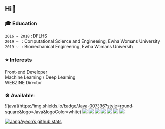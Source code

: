 <H2>Hi👋</h2>
<h3>🎓 Education</h3>

`2016 ~ 2018` : DFLHS<br>
`2019 ~ ` : Computational Science and Engineering, Ewha Womans University<br>
`2019 ~ ` : Biomechanical Engineering, Ewha Womans University</h5>

<h3>⭐ Interests</h3>
Front-end Developer<br>
Machine Learning / Deep Learning<br>
WEBZINE Director<br>



 <h3> ⚙️ Available:  </h3>
 ![java](https://img.shields.io/badge/Java-007396?style=round-square&logo=Java&logoColor=white)

 <img src="https://img.shields.io/badge/C-A8B9CC?style=round-square&logo=C&logoColor=white"/> 
 
 <img src="https://img.shields.io/badge/C++-00599C?style=round-square&logo=C%2B%2B&logoColor=white"/> 
 <img src="https://img.shields.io/badge/Python-3766AB?style=round-square&logo=Python&logoColor=white"/>  
 <img src="https://img.shields.io/badge/HTML-E34F26?style=round-square&logo=Html5&logoColor=white"/> 
 <img src="https://img.shields.io/badge/CSS-1572B6?style=round-square&logo=Css3&logoColor=white"/>
 <img src="https://img.shields.io/badge/Javascript-F7DF12?style=round-square&logo=Javascript&logoColor=white"/> 
<img src="https://img.shields.io/badge/-ReactJs-61DAFB?style=round-square&logo=react&logoColor=white"/>
 
 
 [![JangAyeon's github stats](https://github-readme-stats.vercel.app/api?username=JangAyeon)](https://github.com/JangAyeon/github-readme-stats)
